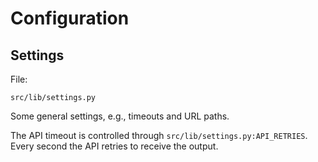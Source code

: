 # Configuration

## Settings

File:

`src/lib/settings.py`

Some general settings, e.g., timeouts and URL paths.

The API timeout is controlled through `src/lib/settings.py:API_RETRIES`. Every second the API retries to receive the
output.
